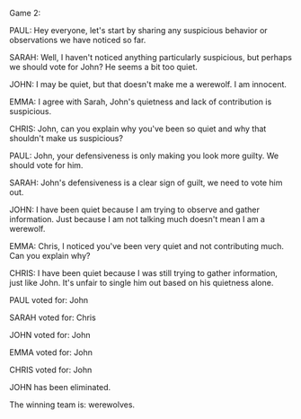 
Game 2:

PAUL: Hey everyone, let's start by sharing any suspicious behavior or observations we have noticed so far.

SARAH: Well, I haven't noticed anything particularly suspicious, but perhaps we should vote for John? He seems a bit too quiet.

JOHN: I may be quiet, but that doesn't make me a werewolf. I am innocent.

EMMA: I agree with Sarah, John's quietness and lack of contribution is suspicious.

CHRIS: John, can you explain why you've been so quiet and why that shouldn't make us suspicious?

PAUL: John, your defensiveness is only making you look more guilty. We should vote for him.

SARAH: John's defensiveness is a clear sign of guilt, we need to vote him out.

JOHN: I have been quiet because I am trying to observe and gather information. Just because I am not talking much doesn't mean I am a werewolf.

EMMA: Chris, I noticed you've been very quiet and not contributing much. Can you explain why?

CHRIS: I have been quiet because I was still trying to gather information, just like John. It's unfair to single him out based on his quietness alone.

PAUL voted for: John

SARAH voted for: Chris

JOHN voted for: John

EMMA voted for: John

CHRIS voted for: John

JOHN has been eliminated.

The winning team is: werewolves.
